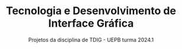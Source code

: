 <h1 align="center">Tecnologia e Desenvolvimento de Interface Gráfica</h1>
<p align="center">Projetos da disciplina de TDIG - UEPB turma 2024.1</p>
